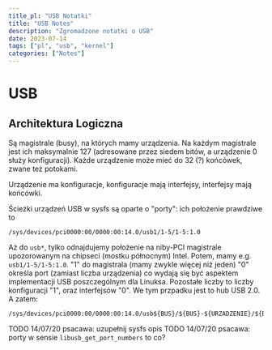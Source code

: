 ```yaml
---
title_pl: "USB Notatki"
title: "USB Notes"
description: "Zgromadzone notatki o USB"
date: 2023-07-14
tags: ["pl", "usb", "kernel"]
categories: ["Notes"]
---
```


# USB

## Architektura Logiczna

Są magistrale (busy), na których mamy urządzenia. Na każdym magistrale jest ich maksymalnie 127 (adresowane przez siedem bitów, a urządzenie 0 służy konfiguracji). Każde urządzenie może mieć do 32 (?) końcówek, zwane też potokami.

Urządzenie ma konfiguracje, konfiguracje mają interfejsy, interfejsy mają końcówki.

Ścieżki urządzeń USB w sysfs są oparte o "porty": ich położenie prawdziwe to

```
/sys/devices/pci0000:00/0000:00:14.0/usb1/1-5/1-5:1.0
```

Aż do `usb*`, tylko odnajdujemy położenie na niby-PCI magistrale upozorowanym na chipseci (mostku północnym) Intel. Potem, mamy e.g. `usb1/1-5/1-5:1.0`. "1" do magistrala (mamy zwykle więcej niż jeden) "0" określa port (zamiast liczba urządzenia) co wydają się być aspektem implementacji USB poszczególnym dla Linuksa. Pozostałe liczby to liczby konfiguracji "1", oraz interfejsów "0". We tym przpadku jest to hub USB 2.0. A zatem:

```
/sys/devices/pci0000:00/0000:00:14.0/usb${BUS}/${BUS}-${URZADZENIE}/${BUS}-${URZADZENIE}:${KONFIGURACJA}.${INTERFEJS}
```

TODO 14/07/20 psacawa: uzupełnij sysfs opis
TODO 14/07/20 psacawa: porty w sensie `libusb_get_port_numbers` to co?
